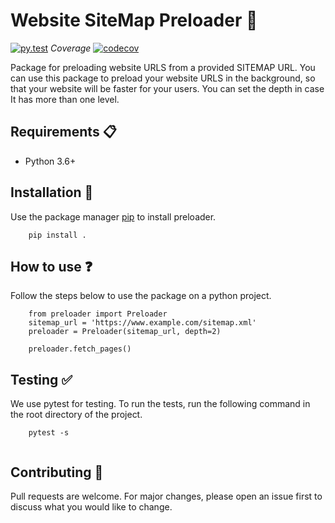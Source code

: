 # Website SiteMap Preloader :rocket:

[![py.test](https://github.com/andresgz/sitemap-preloader/actions/workflows/python.yml/badge.svg)](https://github.com/andresgz/sitemap-preloader/actions/workflows/python.yml)
*Coverage*
[![codecov](https://codecov.io/gh/andresgz/sitemap-preloader/branch/main/graph/badge.svg?token=ZQZQZQZQZQ)](https://codecov.io/gh/andresgz/sitemap-preloader)

Package for preloading website URLS from a provided SITEMAP URL.
You can use this package to preload your website URLS in the background, so that your website will be faster for your users.
You can set the depth in case It has more than one level.

## Requirements :clipboard:
* Python 3.6+

## Installation :wrench:

Use the package manager [pip](https://pip.pypa.io/en/stable/) to install preloader.

```
    pip install .
```

## How to use :question:

Follow the steps below to use the package on a python project.

```
    from preloader import Preloader
    sitemap_url = 'https://www.example.com/sitemap.xml'
    preloader = Preloader(sitemap_url, depth=2)

    preloader.fetch_pages()
```

## Testing :white_check_mark:

We use pytest for testing. To run the tests, run the following command in the root directory of the project.
    
```
    pytest -s
    
```

## Contributing :handshake:

Pull requests are welcome. For major changes, please open an issue first to discuss what you would like to change.
